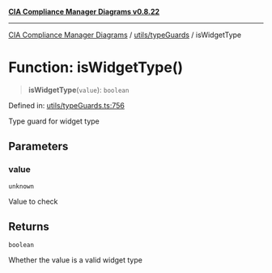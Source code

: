 [**CIA Compliance Manager Diagrams v0.8.22**](../../../README.md)

***

[CIA Compliance Manager Diagrams](../../../modules.md) / [utils/typeGuards](../README.md) / isWidgetType

# Function: isWidgetType()

> **isWidgetType**(`value`): `boolean`

Defined in: [utils/typeGuards.ts:756](https://github.com/Hack23/cia-compliance-manager/blob/5eebba14bef5523072dd8c486c1cd0c7c18766fc/src/utils/typeGuards.ts#L756)

Type guard for widget type

## Parameters

### value

`unknown`

Value to check

## Returns

`boolean`

Whether the value is a valid widget type
